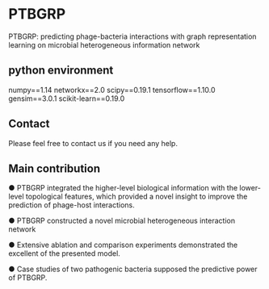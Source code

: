 # PTBGRP
PTBGRP: predicting phage-bacteria interactions with graph representation learning on microbial heterogeneous information network

## python environment
numpy==1.14
networkx==2.0
scipy==0.19.1
tensorflow==1.10.0
gensim==3.0.1
scikit-learn==0.19.0

## Contact
Please feel free to contact us if you need any help.

## Main contribution
●	PTBGRP integrated the higher-level biological information with the lower-level topological features, which provided a novel insight to improve the prediction of phage-host interactions. 

●	PTBGRP constructed a novel microbial heterogeneous interaction network

●	Extensive ablation and comparison experiments demonstrated the excellent of the presented model.

●	Case studies of two pathogenic bacteria supposed the predictive power of PTBGRP.
